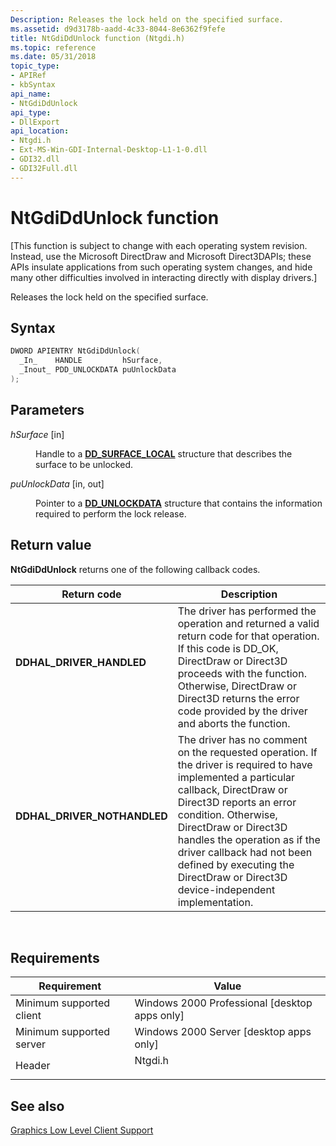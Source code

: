 ```yaml
---
Description: Releases the lock held on the specified surface.
ms.assetid: d9d3178b-aadd-4c33-8044-8e6362f9fefe
title: NtGdiDdUnlock function (Ntgdi.h)
ms.topic: reference
ms.date: 05/31/2018
topic_type: 
- APIRef
- kbSyntax
api_name: 
- NtGdiDdUnlock
api_type: 
- DllExport
api_location: 
- Ntgdi.h
- Ext-MS-Win-GDI-Internal-Desktop-L1-1-0.dll
- GDI32.dll
- GDI32Full.dll
---
```


# NtGdiDdUnlock function

\[This function is subject to change with each operating system revision. Instead, use the Microsoft DirectDraw and Microsoft Direct3DAPIs; these APIs insulate applications from such operating system changes, and hide many other difficulties involved in interacting directly with display drivers.\]

Releases the lock held on the specified surface.

## Syntax


```C++
DWORD APIENTRY NtGdiDdUnlock(
  _In_    HANDLE         hSurface,
  _Inout_ PDD_UNLOCKDATA puUnlockData
);
```



## Parameters

<dl> <dt>

*hSurface* \[in\]
</dt> <dd>

Handle to a [**DD\_SURFACE\_LOCAL**](/windows/win32/api/ddrawint/ns-ddrawint-dd_surface_local) structure that describes the surface to be unlocked.

</dd> <dt>

*puUnlockData* \[in, out\]
</dt> <dd>

Pointer to a [**DD\_UNLOCKDATA**](/windows/win32/api/ddrawint/ns-ddrawint-dd_unlockdata) structure that contains the information required to perform the lock release.

</dd> </dl>

## Return value

**NtGdiDdUnlock** returns one of the following callback codes.



| Return code                                                                                              | Description                                                                                                                                                                                                                                                                                                                                                                |
|----------------------------------------------------------------------------------------------------------|----------------------------------------------------------------------------------------------------------------------------------------------------------------------------------------------------------------------------------------------------------------------------------------------------------------------------------------------------------------------------|
| <dl> <dt>**DDHAL\_DRIVER\_HANDLED**</dt> </dl>    | The driver has performed the operation and returned a valid return code for that operation. If this code is DD\_OK, DirectDraw or Direct3D proceeds with the function. Otherwise, DirectDraw or Direct3D returns the error code provided by the driver and aborts the function.<br/>                                                                                 |
| <dl> <dt>**DDHAL\_DRIVER\_NOTHANDLED**</dt> </dl> | The driver has no comment on the requested operation. If the driver is required to have implemented a particular callback, DirectDraw or Direct3D reports an error condition. Otherwise, DirectDraw or Direct3D handles the operation as if the driver callback had not been defined by executing the DirectDraw or Direct3D device-independent implementation.<br/> |



 

## Requirements



| Requirement | Value |
|-------------------------------------|------------------------------------------------------------------------------------|
| Minimum supported client<br/> | Windows 2000 Professional \[desktop apps only\]<br/>                         |
| Minimum supported server<br/> | Windows 2000 Server \[desktop apps only\]<br/>                               |
| Header<br/>                   | <dl> <dt>Ntgdi.h</dt> </dl> |



## See also

<dl> <dt>

[Graphics Low Level Client Support](-dxgkernel-low-level-client-support.md)
</dt> </dl>

 

 
